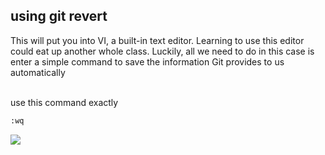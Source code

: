 ##  using git revert

This will put you into VI, a built-in text editor. Learning to use this editor could eat up another whole class. Luckily, all we need to do in this case is enter a simple command to save the information Git provides to us automatically

<br>
use this command exactly

```bash
:wq
```

![](images/gitrevert4.png)

